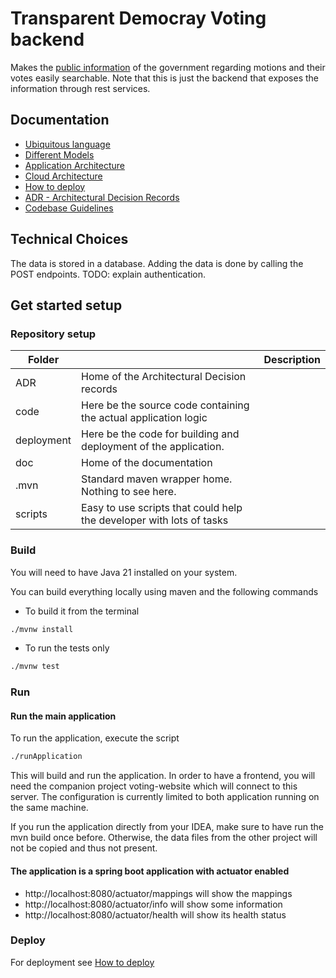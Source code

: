 # Transparent Democray Voting backend

Makes the [public information](https://www.dekamer.be/kvvcr/index.cfm) of the government regarding motions and their votes easily searchable. Note that this is just the backend that exposes the information through rest services.

## Documentation

* [Ubiquitous language](doc/ubiquitous-language.md)
* [Different Models](doc/different-models.md)
* [Application Architecture](doc/application-architecture.md)
* [Cloud Architecture](doc/deployment.md)
* [How to deploy](doc/deployment.md)
* [ADR - Architectural Decision Records](ADR/index.md)
* [Codebase Guidelines](doc/codebase-guidelines.md)

## Technical Choices

The data is stored in a database. Adding the data is done by calling the POST endpoints. TODO: explain authentication.

## Get started setup

### Repository setup

|**Folder**||**Description**|
|--- |---|---|
|ADR|Home of the Architectural Decision records|
|code|Here be the source code containing the actual application logic|
|deployment|Here be the code for building and deployment of the application.|
|doc|Home of the documentation |
|.mvn|Standard maven wrapper home. Nothing to see here.|
|scripts|Easy to use scripts that could help the developer with lots of tasks|

### Build

You will need to have Java 21 installed on your system.

You can build everything locally using maven and the following commands

+ To build it from the terminal

```bash
./mvnw install
```

+ To run the tests only

```bash
./mvnw test
```

### Run

#### Run the main application

To run the application, execute the script

```bash  
./runApplication     
```  
This will build and run the application. In order to have a frontend, you will need the companion project voting-website which will connect to this server. The configuration is currently limited to both application running on the same machine.

If you run the application directly from your IDEA, make sure to have run the mvn build once before. Otherwise, the data files from the other project will not be copied and thus not present. 

#### The application is a spring boot application with actuator enabled

+ http://localhost:8080/actuator/mappings will show the mappings
+ http://localhost:8080/actuator/info will show some information
+ http://localhost:8080/actuator/health will show its health status


### Deploy

For deployment see [How to deploy](doc/deployment.md)